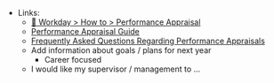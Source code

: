 
- Links:
	- [📁 Workday > How to > Performance Appraisal](https://anl.app.box.com/s/lo4b8e3kntit0x8t9kds12ftnmrwq24w/folder/34074997168)
	- [Performance Appraisal Guide](https://anl.app.box.com/s/lo4b8e3kntit0x8t9kds12ftnmrwq24w/file/837286804570)
	- [Frequently Asked Questions Regarding Performance Appraisals](https://anl.app.box.com/s/lo4b8e3kntit0x8t9kds12ftnmrwq24w/file/837280393707)
	- Add information about goals / plans for next year
		- Career focused
	- I would like my supervisor / management to ...
